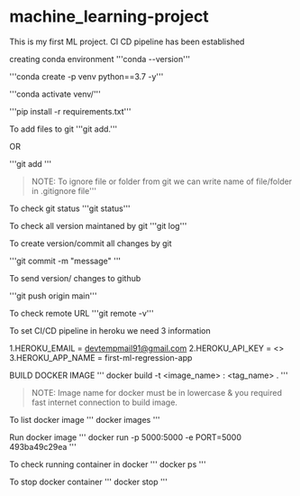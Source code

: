 # machine_learning-project
This is my first ML project.
CI CD pipeline has been established 

creating conda environment 
'''conda --version'''

'''conda create -p venv python==3.7 -y'''

'''conda activate venv/'''

'''pip install -r requirements.txt'''

To add files to git 
'''git add.'''

OR

'''git add <file name>'''

> NOTE: To ignore file or folder from git we can write name of file/folder in .gitignore file'''

To check git status
'''git status'''

To check all version maintaned by git
'''git log'''

To create version/commit all changes by git 

'''git commit -m "message" '''

To send version/ changes to github

'''git push origin main'''

To check remote URL
'''git remote -v'''

To set CI/CD pipeline in heroku we need 3 information

1.HEROKU_EMAIL = devtempmail91@gmail.com
2.HEROKU_API_KEY = <>
3.HEROKU_APP_NAME = first-ml-regression-app

BUILD DOCKER IMAGE
'''
docker build -t <image_name> : <tag_name> .
'''
> NOTE: Image name for docker must be in lowercase & you required fast internet connection to build image. 

To list docker image
'''
docker images
'''

Run docker image
'''
docker run -p 5000:5000 -e PORT=5000 493ba49c29ea
'''

To check running container in docker 
'''
docker ps
'''

To stop docker container
'''
docker stop <container id>
'''
